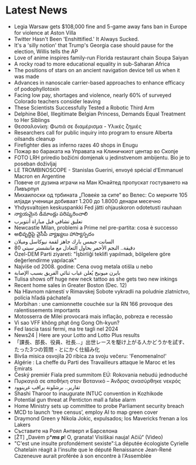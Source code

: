 # Latest News
-  Legia Warsaw gets $108,000 fine and 5-game away fans ban in Europe for violence at Aston Villa
-  Twitter Hasn't Been 'Enshittified.' It Always Sucked.
-  It's a 'silly notion' that Trump's Georgia case should pause for the election, Willis tells the AP
-  Love of anime inspires family-run Florida restaurant chain Soupa Saiyan
-  A rocky road to more educational equality in sub-Saharan Africa
-  The positions of stars on an ancient navigation device tell us when it was made
-  Advances in nanoscale carrier-based approaches to enhance efficacy of podophyllotoxin
-  Facing low pay, shortages and violence, nearly 60% of surveyed Colorado teachers consider leaving
-  These Scientists Successfully Tested a Robotic Third Arm
-  Delphine Böel, Illegitimate Belgian Princess, Demands Equal Treatment to Her Siblings
-  Θεσσαλονίκη: Φωτιά σε διαμέρισμα - Υλικές ζημιές
-  Researchers call for public inquiry into program to ensure Alberta oilsands cleanup
-  Firefighter dies as inferno razes 40 shops in Enugu
-  Пожар во бараката на Управата на Клиничкиот центар во Скопје
-  FOTO LRH priredio božićni domjenak u jedinstvenom ambijentu. Bio je to poseban doživljaj
-  LE TROMBINOSCOPE - Stanislas Guerini, envoyé spécial d'Emmanuel Macron en Argentine
-  Повече от дузина играчи на Ман Юнайтед пропускат гостуването на Ливърпул
-  Михаилоски од трбината „Повеќе за сите“ во Велес: Со мерките 105 илјади ученици добиваат 1.200 до 1.8000 денари месечно
-  Yhdysvaltojen keskuspankki Fed jätti ohjauskoron odotetusti rauhaan
-  న్యాయమైన డిమాండ్లు పరిష్కరించాలి
-  تعليق تشافي قبل مباراة أنتويرب
-  Newcastle Milan, problemi a Prime nel pre-partita: cosa è successo
-  అభివృద్ధిపై వైసీపీ వ్యాఖ్యలు హాస్యాస్పదం
-  السانت جيمس بارك جاهز لقمة نيوكاسل وميلان
-  80 دقيقة.. النجم الأحمر يحاول التعادل مع مانشستر سيتي
-  Özel-DEM Parti ziyareti: "İşbirliği teklifi yapılmadı, bölgelere göre değerlendirme yapılacak"
-  Najviše od 2008. godine: Cena ovog metala otišla u nebo
-  بايرن ميونيخ يُعلن غياب ثنائي الفريق بسبب الإصابة
-  Tulisa shows off huge new neck tattoo as she gets two new inkings
-  Recent home sales in Greater Boston (Dec. 12)
-  Na Hlavnom námestí v Rimavskej Sobote vykradli na poludnie zlatníctvo, polícia hľadá páchateľa
-  Morbihan : une camionnette couchée sur la RN 166 provoque des ralentissements importants
-  Motosserra de Milei provocará mais inflação, pobreza e recessão
-  Vì sao VFF không phạt ông Gong Oh-kyun?
-  Fed lascia tassi fermi, ma tre tagli nel 2024
-  News24 | Here are your Lotto and Lotto Plus results
-  「課長、部長、役員、社長…」出世レースを駆け上がる人かどうかを試す、たった3つの質問 - とにかく仕組み化
-  Bivša misica osvojila 20 ribica za svoju večeru: 'Fenomenalno!'
-  Algérie : La cheffe du Parti des Travailleurs attaque le Maroc et les Emirats
-  Český premiér Fiala pred summitom EÚ: Rokovania nebudú jednoduché
-  Πυρκαγιά σε αποθήκη στον Βοτανικό – Άνδρας ανασύρθηκε νεκρός
-  تقارير.. برشلونة يراقب غرينوود
-  Shashi Tharoor to inaugurate INTUC convention in Kozhikode
-  Potential gun threat at Penticton mall a false alarm
-  Home Ministry sets up committee to probe Parliament security breach
-  MCD to launch ‘tree census’, employ AI to map green cover
-  Draymond Green y Nikola Jokic, expulsados; los Mavericks frenan a los Lakers
-  Съставите на Роял Антверп и Барселона
-  [ŽT] „Davėm p****ms p***! O, granata! Visiškai nauja! Ačiū“ (Video)
-  "C'est une insulte profondément sexiste":La députée écologiste Cyrielle Chatelain réagit à l'insulte que le député Renaissance Jean-René Cazeneuve aurait proférée à son encontre à l'Assemblée
